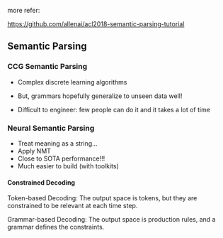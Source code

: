 more refer:

https://github.com/allenai/acl2018-semantic-parsing-tutorial

## Semantic Parsing

### CCG Semantic Parsing

+ Complex discrete learning algorithms

+ But, grammars hopefully generalize to unseen data well!

+ Difficult to engineer: few people can do it and it takes a lot of time

### Neural Semantic Parsing

+ Treat meaning as a string...
+ Apply NMT
+ Close to SOTA performance!!!
+ Much easier to build (with toolkits)

#### Constrained Decoding

Token-based Decoding:
The output space is tokens, but they are constrained to be relevant at each time step.

Grammar-based Decoding:
The output space is production rules, and a grammar defines the constraints.